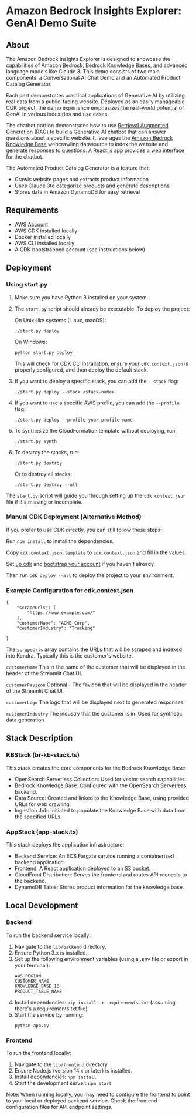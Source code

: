 # Amazon Bedrock Insights Explorer: GenAI Demo Suite
## About
The Amazon Bedrock Insights Explorer is designed to showcase the capabilities of Amazon Bedrock, Bedrock Knowledge Bases, and advanced language models like Claude 3. This demo consists of two main components: a Conversational AI Chat Demo and an Automated Product Catalog Generator.

Each part demonstrates practical applications of Generative AI by utilizing real data from a public-facing website. Deployed as an easily manageable CDK project, the demo experience emphasizes the real-world potential of GenAI in various industries and use cases.

The chatbot portion demonstrates how to use [Retrieval Augmented Generation (RAG)](https://arxiv.org/abs/2005.11401) to build a Generative AI chatbot that can answer questions about a specific website. It leverages the [Amazon Bedrock Knowledge Base](https://aws.amazon.com/bedrock/knowledge-bases/) webcrawling datasource to index the website and generate responses to questions. A React.js app provides a web interface for the chatbot.

The Automated Product Catalog Generator is a feature that:
- Crawls website pages and extracts product information
- Uses Claude 3to categorize products and generate descriptions
- Stores data in Amazon DynamoDB for easy retrieval

## Requirements
- AWS Account
- AWS CDK installed locally
- Docker installed locally
- AWS CLI installed locally
- A CDK bootstrapped account (see instructions below)

## Deployment
### Using start.py

1. Make sure you have Python 3 installed on your system.

2. The `start.py` script should already be executable. To deploy the project:

   On Unix-like systems (Linux, macOS):
   ```
   ./start.py deploy
   ```
   
   On Windows:
   ```
   python start.py deploy
   ```

   This will check for CDK CLI installation, ensure your `cdk.context.json` is properly configured, and then deploy the default stack.

3. If you want to deploy a specific stack, you can add the `--stack` flag:
   ```
   ./start.py deploy --stack <stack-name>
   ```

4. If you want to use a specific AWS profile, you can add the `--profile` flag:
   ```
   ./start.py deploy --profile your-profile-name
   ```

5. To synthesize the CloudFormation template without deploying, run:
   ```
   ./start.py synth
   ```

6. To destroy the stacks, run:
   ```
   ./start.py destroy
   ```
   Or to destroy all stacks:
   ```
   ./start.py destroy --all
   ```

The `start.py` script will guide you through setting up the `cdk.context.json` file if it's missing or incomplete.

### Manual CDK Deployment (Alternative Method)

If you prefer to use CDK directly, you can still follow these steps:

Run `npm install` to install the dependencies.

Copy `cdk.context.json.template` to `cdk.context.json` and fill in the values.

Set [up cdk](https://docs.aws.amazon.com/cdk/latest/guide/getting_started.html#getting_started_install) and [bootstrap your account](https://docs.aws.amazon.com/cdk/latest/guide/bootstrapping.html) if you haven't already.

Then run `cdk deploy --all` to deploy the project to your environment.

### Example Configuration for cdk.context.json
```
{
    "scrapeUrls": [
        "https://www.example.com/"
    ],
    "customerName": "ACME Corp",
    "customerIndustry": "Trucking"

}
```
The `scrapeUrls` array contains the URLs that will be scraped and indexed into Kendra. Typically this is the customer's website. 

`customerName` This is the name of the customer that will be displayed in the header of the Streamlit Chat UI.

`customerFavicon` Optional - The favicon that will be displayed in the header of the Streamlit Chat UI.

`customerLogo` The logo that will be displayed next to generated responses.

`customerIndustry` The industry that the customer is in. Used for synthetic data generation

## Stack Description

### KBStack (br-kb-stack.ts)
This stack creates the core components for the Bedrock Knowledge Base:

- OpenSearch Serverless Collection: Used for vector search capabilities.
- Bedrock Knowledge Base: Configured with the OpenSearch Serverless backend.
- Data Source: Created and linked to the Knowledge Base, using provided URLs for web crawling.
- Ingestion Job: Initiated to populate the Knowledge Base with data from the specified URLs.

### AppStack (app-stack.ts)
This stack deploys the application infrastructure:

- Backend Service: An ECS Fargate service running a containerized backend application.
- Frontend: A React application deployed to an S3 bucket.
- CloudFront Distribution: Serves the frontend and routes API requests to the backend.
- DynamoDB Table: Stores product information for the knowledge base.

## Local Development

### Backend
To run the backend service locally:

1. Navigate to the `lib/backend` directory.
2. Ensure Python 3.x is installed.
3. Set up the following environment variables (using a .env file or export in your terminal):
   ```
   AWS_REGION
   CUSTOMER_NAME
   KNOWLEDGE_BASE_ID
   PRODUCT_TABLE_NAME
   ```
4. Install dependencies: `pip install -r requirements.txt` (assuming there's a requirements.txt file)
5. Start the service by running:
   ```
   python app.py
   ```

### Frontend
To run the frontend locally:

1. Navigate to the `lib/frontend` directory.
2. Ensure Node.js (version 14.x or later) is installed.
3. Install dependencies: `npm install`
4. Start the development server: `npm start`

Note: When running locally, you may need to configure the frontend to point to your local or deployed backend service. Check the frontend configuration files for API endpoint settings.